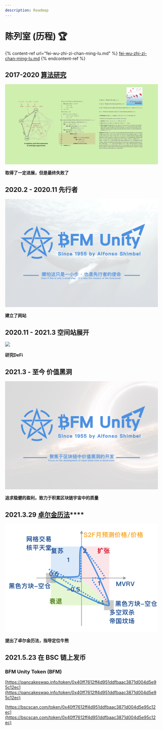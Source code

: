```yaml
---
description: Roadmap
---
```


# 陈列室 (历程) 🏆

{% content-ref url="fei-wu-zhi-zi-chan-ming-lu.md" %}
[fei-wu-zhi-zi-chan-ming-lu.md](fei-wu-zhi-zi-chan-ming-lu.md)
{% endcontent-ref %}

## 2017-2020 [算法研究](https://www.bfm-unity.com/qian-xian/research-institute-development/suan-fa-yan-jiu-yuan)

![Bellman-Ford算法研究](../../.gitbook/assets/b49d19a6fef2385395ae687a10007929.png)

**取得了一定进展，但是最终失败了**

## 2020.2 - 2020.11 先行者

![先行者的使命](<../../.gitbook/assets/bfm-unity (1).png>)

**建立了网站**

## 2020.11 - 2021.3 空间站展开

![](<../../.gitbook/assets/defi\_3 (2).png>)

**研究DeFi**

## 2021.3 - 至今 价值黑洞

![价值黑洞的开发](<../../.gitbook/assets/bfm-unity-2.0 (2).png>)

**追求稳健的盈利，致力于积累区块链宇宙中的质量**

## **2021.3.29** [**卓尔金历法**](https://www.bfm-unity.com/qian-xian/management-cockpit-operation/ling-hang-duo-lei-da)\*\*\*\*

![](<../../.gitbook/assets/zhuo-er-jin-li-fa-lei-da- (1).png>)

**提出了卓尔金历法，指导定位牛熊**

## **2021.5.23 在 BSC 链上发币**

### **BFM Unity Token (BFM)**

[https://pancakeswap.info/token/0x40ff7612ff4d951ddfbaac3871d004d5e95c12ec](https://pancakeswap.info/token/0x40ff7612ff4d951ddfbaac3871d004d5e95c12ec)

[https://bscscan.com/token/0x40ff7612ff4d951ddfbaac3871d004d5e95c12ec](https://bscscan.com/token/0x40ff7612ff4d951ddfbaac3871d004d5e95c12ec)
